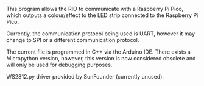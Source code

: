 This program allows the RIO to communicate with a Raspberry Pi Pico, which outputs a colour/effect to the LED strip connected to the Raspberry Pi Pico.

Currently, the communication protocol being used is UART, however it may change to SPI or a different communication protocol.

The current file is programmed in C++ via the Arduino IDE. There exists a Micropython version, however, this version is now considered obsolete and will only be used for debugging purposes.

WS2812.py driver provided by SunFounder (currently unused).
